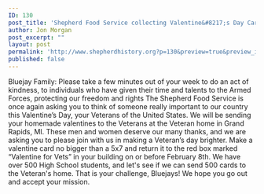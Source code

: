 ```yaml
---
ID: 130
post_title: 'Shepherd Food Service collecting Valentine&#8217;s Day Cards to send to Veteran&#8217;s Home'
author: Jon Morgan
post_excerpt: ""
layout: post
permalink: 'http://www.shepherdhistory.org?p=130&preview=true&preview_id=130'
published: false
---
```

Bluejay Family:
Please take a few minutes out of your week to do an act of kindness, to individuals who have given their time and talents to the Armed Forces, protecting our freedom and rights
The Shepherd Food Service is once again asking you to think of someone really important to our country this Valentine’s Day, your Veterans of the United States. We will be sending your homemade valentines to the Veterans at the Veteran home in Grand Rapids, MI. These men and women deserve our many thanks, and we are asking you to please join with us in making a Veteran’s day brighter. Make a valentine card no bigger than a 5x7 and return it to the red box marked “Valentine for Vets” in your building on or before February 8th.
We have over 500 High School students, and let's see if we can send 500 cards to the Veteran's home. That is your challenge, Bluejays! We hope you go out and accept your mission.